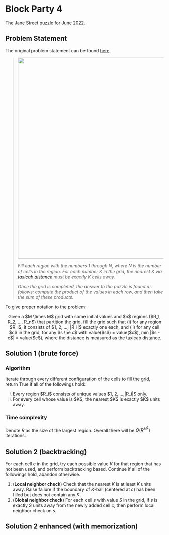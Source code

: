 # Block Party 4
The Jane Street puzzle for June 2022.

## Problem Statement

The original problem statement can be found [here](https://www.janestreet.com/puzzles/current-puzzle/).

><p align="center"><img src="https://www.janestreet.com/puzzles/block-party-4.png" width="640" height="640" /></p>
>
> *Fill each region with the numbers 1 through N, where N is the number of cells in the region. For each number K in the grid, the nearest K via [taxicab distance](https://en.wikipedia.org/wiki/Taxicab_geometry) must be exactly K cells away.*
>
> *Once the grid is completed, the answer to the puzzle is found as follows: compute the product of the values in each row, and then take the sum of these products.*


To give proper notation to the problem:

<p align="center" width="640">
  Given a $M \times M$ grid with some initial values and $n$ regions ($R_1, R_2, ..., R_n$) that partition the grid, fill the grid such that
  (i) for any region $R_i$, it consists of $1, 2, ..., |R_i|$ exactly one each, and 
  (ii) for any cell $c$ in the grid, for any $s \ne c$ with value($s$) = value($c$), min |$s - c$| = value($c$), where the distance is measured as the taxicab distance.
</p>

## Solution 1 (brute force)

### Algorithm

Iterate through every different configuration of the cells to fill the grid, return True if all of the followings hold:
<ol type="i">
  <li>Every region $R_i$ consists of unique values $1, 2, ...,|R_i|$ only.</li>
  <li>For every cell whose value is $K$, the nearest $K$ is exactly $K$ units away.</li>
</ol>

### Time complexity

Denote $R$ as the size of the largest region. Overall there will be $O(R^{M^2})$ iterations.

## Solution 2 (backtracking)

For each cell $c$ in the grid, try each possible value $K$ for that region that has not been used, and perform backtracking based. Continue if all of the followings hold, abandon otherwise.
1. (**Local neighbor check**) Check that the nearest $K$ is at least $K$ units away. Raise failure if the boundary of $K$-ball (centered at $c$) has been filled but does not contain any $K$.
2. (**Global neighbor check**) For each cell $s$ with value $S$ in the grid, if $s$ is exactly $S$ units away from the newly added cell $c$, then perform local neighbor check on $s$.

## Solution 2 enhanced (with memorization)
